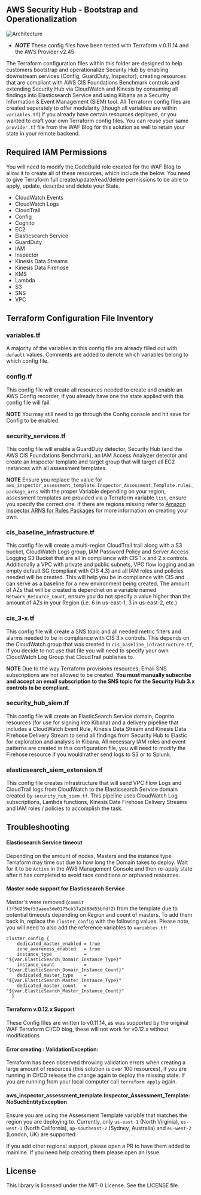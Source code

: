 ## AWS Security Hub - Bootstrap and Operationalization
![Architecture](https://github.com/aws-samples/aws-security-services-with-terraform/blob/master/aws-security-hub-boostrap-and-operationalization/Architecture.jpg)

* ***NOTE*** These config files have been tested with Terraform v.0.11.14 and the AWS Provider v2.45

The Terraform configuration files within this folder are designed to help customers bootstrap and operationalize Security Hub by enabling downstream services (Config, GuardDuty, Inspector), creating resources that are compliant with AWS CIS Foundations Benchmark controls and extending Security Hub via CloudWatch and Kinesis by consuming all findings into Elasticsearch Service and using Kibana as a Security Information & Event Management (SIEM) tool. All Terraform config files are created seperately to offer modularity (though all variables are within `variables.tf`) if you already have certain resources deployed, or you wanted to craft your own Terraform config files. You can reuse your same `provider.tf` file from the WAF Blog for this solution as well to retain your state in your remote backend.

## Required IAM Permissions
You will need to modify the CodeBuild role created for the WAF Blog to allow it to create all of these resources, which include the below. You need to give Terraform full create/update/read/delete permissions to be able to apply, update, describe and delete your State.
- CloudWatch Events
- CloudWatch Logs
- CloudTrail
- Config
- Cognito
- EC2
- Elasticsearch Service
- GuardDuty
- IAM
- Inspector
- Kinesis Data Streams
- Kinesis Data Firehose
- KMS
- Lambda
- S3
- SNS
- VPC

## Terraform Configuration File Inventory
### variables.tf
A majority of the variables in this config file are already filled out with `default` values. Comments are added to denote which variables belong to which config file.

### config.tf
This config file will create all resources needed to create and enable an AWS Config recorder, if you already have one the state applied with this config file will fail.

**NOTE** You may still need to go through the Config console and hit save for Config to be enabled.

### security_services.tf
This config file will enable a GuardDuty detector, Security Hub (and the AWS CIS Foundations Benchmark), an IAM Access Analyzer detector and create an Inspector template and target group that will target all EC2 instances with all assessment templates.

**NOTE** Ensure you replace the value for `aws_inspector_assessment_template.Inspector_Assessment_Template.rules_package_arns` with the proper Variable depending on your region, assessment templates are provided via a Terraform variable `list`, ensure you specify the correct one. If there are regions missing refer to [Amazon Inspector ARNS for Rules Packages](https://docs.aws.amazon.com/inspector/latest/userguide/inspector_rules-arns.html) for more information on creating your own.

### cis_baseline_infrastructure.tf
This config file will create a multi-region CloudTrail trail along with a S3 bucket, CloudWatch Logs group, IAM Password Policy and Server Access Logging S3 Bucket that are all in compliance with CIS 1.x and 2.x controls. Additionally a VPC with private and public subnets, VPC flow logging and an empty default SG (compliant with CIS 4.3) and all IAM roles and policies needed will be created. This will help you be in compliance with CIS and can serve as a baseline for a new environment being created. The amount of AZs that will be created is dependnet on a variable named `Network_Resource_Count`, ensure you do not specify a value higher than the amount of AZs in your Region (i.e. 6 in us-east-1, 3 in us-east-2, etc.)

### cis_3-x.tf
This config file will create a SNS topic and all needed metric filters and alarms needed to be in compliance with CIS 3.x controls. This depends on the CloudWatch group that was created in `cis_baseline_infrastructure.tf`, if you decide to not use that file you will need to specify your own CloudWatch Log Group that CloudTrail publishes to.

**NOTE** Due to the way Terraform provisions resources, Email SNS subscriptions are not allowed to be created. **You must manually subscribe and accept an email subscription to the SNS topic for the Security Hub 3.x controls to be compliant.**

### security_hub_siem.tf
This config file will create an ElasticSearch Service domain, Cognito resources (for use for signing into Kibana) and a delivery pipeline that includes a CloudWatch Event Rule, Kinesis Data Stream and Kinesis Data Firehose Delivery Stream to send all findings from Security Hub to Elastic for exploration and analysis in Kibana. All necessary IAM roles and event patterns are created in this configuration file, you will need to modify the Firehose resource if you would rather send logs to S3 or to Splunk.

### elasticsearch_siem_extension.tf
This config file creates infrastructure that will send VPC Flow Logs and CloudTrail logs from CloudWatch to the Elasticsearch Service domain created by `security_hub_siem.tf`. This pipeline uses CloudWatch Log subscriptions, Lambda functions, Kinesis Data Firehose Delivery Streams and IAM roles / policies to accomplish the task.

## Troubleshooting
#### Elasticsearch Service timeout
Depending on the amount of nodes, Masters and the instance type Terraform may time out due to how long the Domain takes to deploy. Wait for it to be `Active` in the AWS Management Console and then re-apply state after it has completed to avoid race conditions or orphaned resources.

#### Master node support for Elasticsearch Service
Master's were removed (`commit f3f5d259ef53aaee3de0175cb37a2d88d55bfdf2`) from the template due to potential timeouts depending on Region and count of masters. To add them back in, replace the `cluster_config` with the following values. Please note, you will need to also add the reference variables to `variables.tf`:
```hcl
cluster_config {
    dedicated_master_enabled = true
    zone_awareness_enabled   = true
    instance_type            = "${var.ElasticSearch_Domain_Instance_Type}"
    instance_count           = "${var.ElasticSearch_Domain_Instance_Count}"    
    dedicated_master_type    = "${var.ElasticSearch_Master_Instance_Type}"
    dedicated_master_count   = "${var.ElasticSearch_Master_Instance_Count}"
  }
```

#### Terraform v.0.12.x Support
These Config files are written to v0.11.14, as was supported by the original WAF Terraform CI/CD blog, these will not work for v0.12.x without modifications

#### Error creating <resource>: ValidationException: 
Terraform has been observed throwing validation errors when creating a large amount of resources (this solution is over 100 resources), if you are running in CI/CD release the change again to deploy the missing state. If you are running from your local computer call `terraform apply` again.

#### aws_inspector_assessment_template.Inspector_Assessment_Template: NoSuchEntityException
Ensure you are using the Assessment Template variable that matches the region you are deploying to. Currently, only `us-east-1` (North Virginia), `us-west-1` (North California), `ap-southeast-2` (Sydney, Australia) and `eu-west-2` (London, UK) are supported.

If you add other regional support, please open a PR to have them added to mainline. If you need help creating them please open an Issue.

## License

This library is licensed under the MIT-0 License. See the LICENSE file.